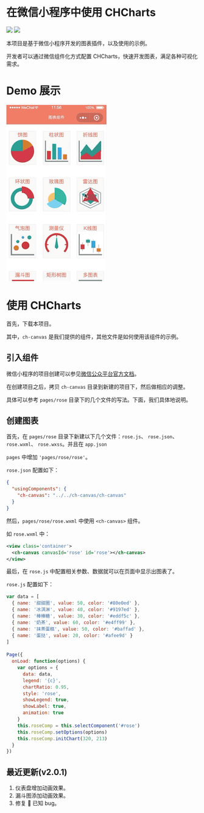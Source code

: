 # 在微信小程序中使用 CHCharts

[![](https://img.shields.io/badge/license-MIT-red.svg)](https://github.com/chmini-app/CHCharts-wechat/blob/master/LICENSE) [![](https://img.shields.io/badge/npm-v2.0.1-519dd9.svg)](https://www.npmjs.com/package/miniprogram-chcharts)

本项目是基于微信小程序开发的图表插件，以及使用的示例。

开发者可以通过微信组件化方式配置 CHCharts，快速开发图表，满足各种可视化需求。

# Demo 展示

![](/others/demo.gif)

# 使用 CHCharts

首先，下载本项目。

其中，`ch-canvas` 是我们提供的组件，其他文件是如何使用该组件的示例。

## 引入组件

微信小程序的项目创建可以参见[微信公众平台官方文档](https://mp.weixin.qq.com/debug/wxadoc/dev/quickstart/basic/getting-started.html)。

在创建项目之后，拷贝 `ch-canvas` 目录到新建的项目下，然后做相应的调整。

具体可以参考 `pages/rose` 目录下的几个文件的写法。下面，我们具体地说明。

## 创建图表

首先，在 `pages/rose` 目录下新建以下几个文件：`rose.js`、 `rose.json`、 `rose.wxml`、 `rose.wxss`。并且在 `app.json`

`pages` 中增加 `'pages/rose/rose'`。

`rose.json` 配置如下：

```json
{
  "usingComponents": {
    "ch-canvas": "../../ch-canvas/ch-canvas"
  }
}
```

然后，`pages/rose/rose.wxml` 中使用 `<ch-canvas>` 组件。

如 `rose.wxml` 中：

```xml
<view class='container'>
  <ch-canvas canvasId='rose' id='rose'></ch-canvas>
</view>
```

最后，在 `rose.js` 中配置相关参数、数据就可以在页面中显示出图表了。

`rose.js` 配置如下：

```js
var data = [
  { name: '甜甜圈', value: 50, color: '#80e0ed' },
  { name: '冰淇淋', value: 40, color: '#9197ed' },
  { name: '棒棒糖', value: 30, color: '#eddf5c' },
  { name: '奶茶', value: 60, color: '#e4ff99' },
  { name: '抹茶蛋糕', value: 50, color: '#baffad' },
  { name: '蛋挞', value: 20, color: '#afee9d' }
]

Page({
  onLoad: function(options) {
    var options = {
      data: data,
      legend: '{c}',
      chartRatio: 0.95,
      style: 'rose',
      showLegend: true,
      showLabel: true,
      animation: true
    }
    this.roseComp = this.selectComponent('#rose')
    this.roseComp.setOptions(options)
    this.roseComp.initChart(320, 213)
  }
})
```

## 最近更新(v2.0.1)

1. 仪表盘增加动画效果。
2. 漏斗图添加动画效果。
3. 修复  已知 bug。
